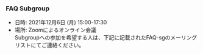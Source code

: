 ### FAQ Subgroup

 - 日時: 2021年12月6日 (月) 15:00-17:30  
 - 場所: Zoomによるオンライン会議    
 Subgroupへの参加を希望する人は、下記に記載されたFAQ-sgのメーリングリストにてご連絡ください。  
  
  
